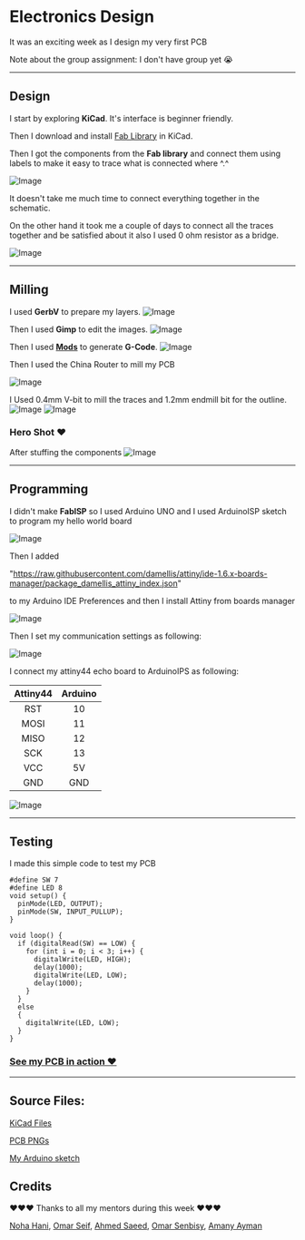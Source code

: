 # Electronics Design

It was an exciting week as I design my very first PCB

Note about the group assignment:
I don't have group yet 😭
___

## Design 
I start by exploring **KiCad**. It's interface is beginner friendly.

Then I download and install [Fab Library](https://gitlab.fabcloud.org/pub/libraries/electronics/kicad) in KiCad.

Then I got the components from the **Fab library** and connect them using labels to make it easy to trace what is connected where ^.^

![Image](./Images/schematic.png)

It doesn't take me much time to connect everything together in the schematic. 

On the other hand it took me a couple of days to connect all the traces together and be satisfied about it also I used 0 ohm resistor as a bridge.

![Image](./Images/PCB.png)
___

## Milling
 
I used **GerbV** to prepare my layers.
![Image](./Images/GerbV.png)

Then I used **Gimp** to edit the images.
![Image](./Images/GIMP.png)

Then I used **[Mods](https://mods.cba.mit.edu/)** to generate **G-Code**.
![Image](./Images/Mods.png)

Then I used the China Router to mill my PCB 

![Image](./Images/china.png)

I Used 0.4mm V-bit to mill the traces and 1.2mm endmill bit for the outline.
![Image](./Images/PCB1.jpg)
![Image](./Images/PCB2.jpg)
### Hero Shot ♥
After stuffing the components
![Image](./Images/HelloPCB.jpg)
___

## Programming

I didn't make **FabISP** so I used Arduino UNO and I used ArduinoISP sketch to program my hello world board 

![Image](./Images/ArduinoISP.png)

Then I added 

"https://raw.githubusercontent.com/damellis/attiny/ide-1.6.x-boards-manager/package_damellis_attiny_index.json"

to my Arduino IDE Preferences and then I install Attiny from boards manager 

![Image](./Images/Attiny.png)


Then I set my communication settings as following:

![Image](./Images/Attiny44.png)

I connect my attiny44 echo board to ArduinoIPS as following:

| **Attiny44** | **Arduino** |
|:----------:|:-----------:|
|     RST    |      10     |
|    MOSI    |      11     |
|    MISO    |      12     |
|     SCK    |      13     |
|     VCC    |      5V     |
|     GND    |     GND     |

![Image](./Images/Arduinoasisp.jpg)

___
## Testing

I made this simple code to test my PCB

```
#define SW 7
#define LED 8
void setup() {
  pinMode(LED, OUTPUT);
  pinMode(SW, INPUT_PULLUP);
}

void loop() {
  if (digitalRead(SW) == LOW) {
    for (int i = 0; i < 3; i++) {
      digitalWrite(LED, HIGH);
      delay(1000);
      digitalWrite(LED, LOW);
      delay(1000);
    }
  } 
  else
  {
    digitalWrite(LED, LOW);
  }
}

```



### [See my PCB in action ♥](https://drive.google.com/file/d/1DeAW-FRbbrvwv4K2zhL2bPeFGNB1G2QT/view?usp=sharing) 


___


## Source Files:


[KiCad Files](./Files/HelloWorld-KiCad.zip)

[PCB PNGs](./Files/PNGs.zip)

[My Arduino sketch](./Files/Blink_attiny44.ino)


## Credits
♥♥♥ Thanks to all my mentors during this week ♥♥♥

[Noha Hani](http://fabacademy.org/2021/labs/egypt/students/noha-hani), 
[Omar Seif](https://fabacademy.org/2022/labs/egypt/students/omar-seif/), 
[Ahmed Saeed](http://fabacademy.org/2020/labs/egypt/students/ahmad-saeed/),
[Omar Senbisy](https://fabacademy.org/2022/labs/egypt/students/omar-abdulhameed/), 
[Amany Ayman](https://fabacademy.org/2022/labs/egypt/students/amany-ayman/)

